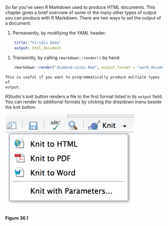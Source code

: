 
So far you've seen R Markdown used to produce HTML documents. This chapter gives a brief overview of some of the many other types of output you can produce with R Markdown. There are two ways to set the output of a document:

1.  Permanently, by modifying the YAML header: 
    
```yaml
    title: "Viridis Demo"
    output: html_document
```
    
1.  Transiently, by calling `rmarkdown::render()` by hand:
    
    
```r
    rmarkdown::render("diamond-sizes.Rmd", output_format = "word_document")
```
    
    This is useful if you want to programmatically produce multiple types of
    output.

RStudio's knit button renders a file to the first format listed in its `output` field. You can render to additional formats by clicking the dropdown menu beside the knit button.


![Figure 36.1](screenshots/rmarkdown-knit.png)

**Figure 36.1**
